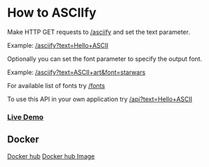 
How to ASCIIfy
==============

Make HTTP GET requests to [/asciify](/asciify) and set the text parameter.

Example: [/asciify?text=Hello+ASCII](/asciify?text=Hello+ASCII)

Optionally you can set the font parameter to specify the output font.

Example: [/asciify?text=ASCII+art&font=starwars](/asciify?text=ASCII+art&font=starwars)

For available list of fonts try [/fonts](/fonts)

To use this API in your own application try [/api?text=Hello+ASCII](/api?text=JSON&font=doom)

### [Live Demo](https://fastapi-asciify.herokuapp.com/)
## Docker
[Docker hub](docker-hub-logo.png) 
[Docker hub Image](https://hub.docker.com/r/ganmahmud/asciify) 
